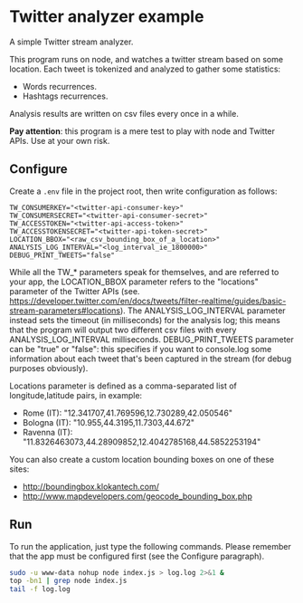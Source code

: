 # Twitter analyzer example

A simple Twitter stream analyzer.

This program runs on node, and watches a twitter stream based on some location. Each tweet is tokenized and analyzed to gather some statistics:
* Words recurrences.
* Hashtags recurrences.

Analysis results are written on csv files every once in a while.

**Pay attention**: this program is a mere test to play with node and Twitter APIs. Use at your own risk.

## Configure

Create a `.env` file in the project root, then write configuration as follows:

```
TW_CONSUMERKEY="<twitter-api-consumer-key>"
TW_CONSUMERSECRET="<twitter-api-consumer-secret>"
TW_ACCESSTOKEN="<twitter-api-access-token>"
TW_ACCESSTOKENSECRET="<twitter-api-token-secret>"
LOCATION_BBOX="<raw_csv_bounding_box_of_a_location>"
ANALYSIS_LOG_INTERVAL="<log_interval_ie_1800000>"
DEBUG_PRINT_TWEETS="false"
```

While all the TW_* parameters speak for themselves, and are referred to your app, the LOCATION_BBOX parameter refers to the "locations" parameter of the Twitter APIs (see. https://developer.twitter.com/en/docs/tweets/filter-realtime/guides/basic-stream-parameters#locations). The ANALYSIS_LOG_INTERVAL parameter instead sets the timeout (in milliseconds) for the analysis log; this means that the program will output two different csv files with every ANALYSIS_LOG_INTERVAL milliseconds.
DEBUG_PRINT_TWEETS parameter can be "true" or "false": this specifies if you want to console.log some information about each tweet that's been captured in the stream (for debug purposes obviously).

Locations parameter is defined as a comma-separated list of longitude,latitude pairs, in example:
* Rome (IT): "12.341707,41.769596,12.730289,42.050546"
* Bologna (IT): "10.955,44.3195,11.7303,44.672"
* Ravenna (IT): "11.8326463073,44.28909852,12.4042785168,44.5852253194"

You can also create a custom location bounding boxes on one of these sites:
* http://boundingbox.klokantech.com/
* http://www.mapdevelopers.com/geocode_bounding_box.php

## Run

To run the application, just type the following commands. Please remember that the app must be configured first (see the Configure paragraph).

```bash
sudo -u www-data nohup node index.js > log.log 2>&1 &
top -bn1 | grep node index.js
tail -f log.log
```
